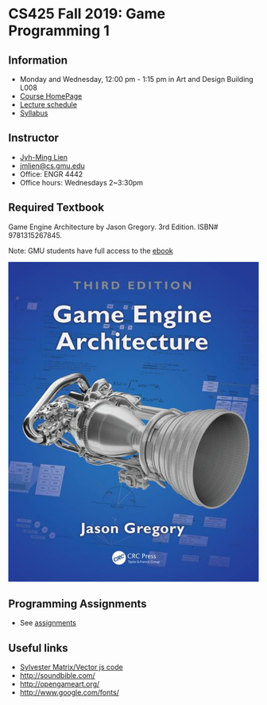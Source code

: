 # CS425 Fall 2019: Game Programming 1


## Information
- Monday and Wednesday, 12:00 pm - 1:15 pm in Art and Design Building L008
- [Course HomePage](https://github.com/jmlien/CS425-2019)
- [Lecture schedule](lectures)
- [Syllabus](https://cs.gmu.edu/media/syllabi/Fall2019/Game_Programming_1LienJ.html)

## Instructor

- [Jyh-Ming Lien](http://cs.gmu.edu/~jmlien)
- jmlien@cs.gmu.edu
- Office: ENGR 4442
- Office hours: Wednesdays 2~3:30pm

## Required Textbook

Game Engine Architecture by Jason Gregory. 3rd Edition. ISBN# 9781315267845.

Note: GMU students have full access to the [ebook](https://www-taylorfrancis-com.mutex.gmu.edu/books/9781315267845)

![Textbook](lectures/textbook.jpg "Textbook")


## Programming Assignments
- See [assignments](assignments)

## Useful links
- [Sylvester Matrix/Vector js code](http://sylvester.jcoglan.com/)
- http://soundbible.com/
- http://opengameart.org/
- http://www.google.com/fonts/
